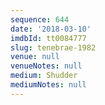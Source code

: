 ```yaml
---
sequence: 644
date: '2018-03-10'
imdbId: tt0084777
slug: tenebrae-1982
venue: null
venueNotes: null
medium: Shudder
mediumNotes: null
---
```


